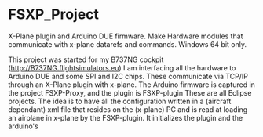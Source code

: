 # FSXP_Project
X-Plane plugin and Arduino DUE firmware. Make Hardware modules that communicate with x-plane datarefs and commands. Windows 64 bit only.

This project was started for my B737NG cockpit (http://B737NG.flightsimulators.eu)
I am interfacing all the hardware to Arduino DUE and some SPI and I2C chips. 
These communicate via TCP/IP through an X-Plane plugin with x-plane.
The Arduino firmware is captured in the project FSXP-Proxy, and the plugin is FSXP-plugin
These are all Eclipse projects.
The idea is to have all the configuration written in a (aircraft dependant) xml file that resides on the (x-plane) PC 
and is read at loading an airplane in x-plane by the FSXP-plugin.
It initializes the plugin and the arduino's
